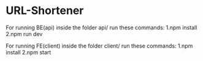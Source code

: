 # URL-Shortener
For running BE(api) inside the folder api/
run these commands:
1.npm install
2.npm run dev 

For running FE(client) inside the folder client/
run these commands:
1.npm install
2.npm start
 
